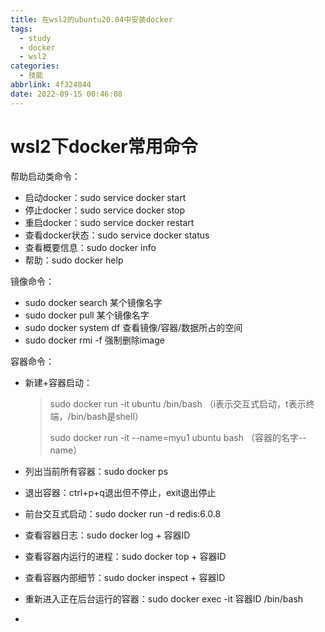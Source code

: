 ```yaml
---
title: 在wsl2的ubuntu20.04中安装docker
tags:
  - study
  - docker
  - wsl2
categories:
  - 技能
abbrlink: 4f324844
date: 2022-09-15 00:46:08
---
```


# wsl2下docker常用命令

帮助启动类命令：

* 启动docker：sudo service docker start
* 停止docker：sudo service docker stop
* 重启docker：sudo service docker restart
* 查看docker状态：sudo service docker status
* 查看概要信息：sudo docker info
* 帮助：sudo docker help

镜像命令：

* sudo docker search 某个镜像名字
* sudo docker pull 某个镜像名字
* sudo docker system df 查看镜像/容器/数据所占的空间
* sudo docker rmi -f 强制删除image

容器命令：

* 新建+容器启动：

  > sudo docker run -it ubuntu /bin/bash （i表示交互式启动，t表示终端，/bin/bash是shell）
  >
  > sudo docker run -it --name=myu1 ubuntu bash （容器的名字--name）

* 列出当前所有容器：sudo docker ps

* 退出容器：ctrl+p+q退出但不停止，exit退出停止

* 前台交互式启动：sudo docker run -d redis:6.0.8

* 查看容器日志：sudo docker log + 容器ID

* 查看容器内运行的进程：sudo docker top + 容器ID

* 查看容器内部细节：sudo docker inspect + 容器ID

* 重新进入正在后台运行的容器：sudo docker exec -it 容器ID /bin/bash

* 

